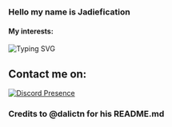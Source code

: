 ### Hello my name is Jadiefication

#### My interests:

![Typing SVG](https://readme-typing-svg.herokuapp.com/?font=roboto&color=%blue&size=18&vCenter=true&height=24&lines=/Software+Development/;/Server+building/;/PC+building/)

## Contact me on:

[![Discord Presence](https://lanyard.cnrad.dev/api/475671622087344128)](https://discord.com/users/475671622087344128)

### Credits to @dalictn for his README.md

<!---
Jadiefication/Jadiefication is a ✨ special ✨ repository because its `README.md` (this file) appears on your GitHub profile.
You can click the Preview link to take a look at your changes.
--->
